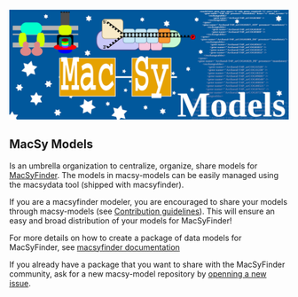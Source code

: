 
![macsy-models banner](https://github.com/macsy-models/.github/blob/main/profile/logo_macsymodels.png "MacSy Models")
## MacSy Models

Is an umbrella organization to centralize, organize, share models for [MacSyFinder](https://github.com/gem-pasteur/macsyfinder).
The models in macsy-models can be easily managed using the macsydata tool (shipped with macsyfinder).

If you are a macsyfinder modeler, you are encouraged to share your models through macsy-models (see [Contribution guidelines](https://github.com/macsy-models/.github/blob/main/CONTRIBUTING.md)). This will ensure an easy and broad distribution of your models for MacSyFinder! 

For more details on how to create a package of data models for MacSyFinder, see [macsyfinder documentation](https://macsyfinder.readthedocs.io/en/latest/modeler_guide/index.html)

If you already have a package that you want to share with the MacSyFinder community, ask for a new macsy-model repository by [openning a new issue](https://github.com/macsy-models/.github/issues/new?assignees=bneron%2C+saphia&labels=ask+for+new+repository&template=ask-for-new-repos.md&title=%5BNew+Repos%5D).


<!--

**Here are some ideas to get you started:**

🙋‍♀️ A short introduction - what is your organization all about?
🌈 Contribution guidelines - how can the community get involved?
👩‍💻 Useful resources - where can the community find your docs? Is there anything else the community should know?
🍿 Fun facts - what does your team eat for breakfast?
🧙 Remember, you can do mighty things with the power of [Markdown](https://docs.github.com/github/writing-on-github/getting-started-with-writing-and-formatting-on-github/basic-writing-and-formatting-syntax)
-->
